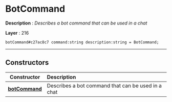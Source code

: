 # BotCommand

**Description** : *Describes a bot command that can be used in a chat*

**Layer** : 216

```tl
botCommand#c27ac8c7 command:string description:string = BotCommand;
```

---

## Constructors

| Constructor | Description |
| :---: | :--- |
| [**botCommand**](constructor/botCommand) | Describes a bot command that can be used in a chat |